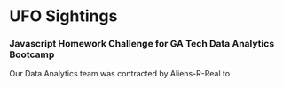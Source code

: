 # UFO Sightings
### Javascript Homework Challenge for GA Tech Data Analytics Bootcamp

Our Data Analytics team was contracted by Aliens-R-Real to
